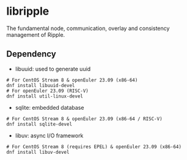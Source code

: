 # libripple
The fundamental node, communication, overlay and consistency management of Ripple.

## Dependency
- libuuid: used to generate uuid
```shell
# For CentOS Stream 8 & openEuler 23.09 (x86-64)
dnf install libuuid-devel
# For openEuler 23.09 (RISC-V)
dnf install util-linux-devel
```
- sqlite: embedded database
```shell
# For CentOS Stream 8 & openEuler 23.09 (x86-64 / RISC-V)
dnf install sqlite-devel
```
- libuv: async I/O framework 
```shell
# For CentOS Stream 8 (requires EPEL) & openEuler 23.09 (x86-64)
dnf install libuv-devel
```
